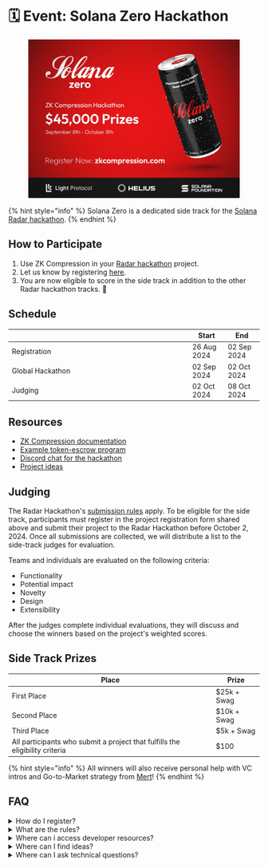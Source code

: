 # 🗓️ Event: Solana Zero Hackathon

<figure><img src="../.gitbook/assets/solanazero-banner Large.jpeg" alt=""><figcaption></figcaption></figure>

{% hint style="info" %}
Solana Zero is a dedicated side track for the [Solana Radar hackathon](https://www.colosseum.org/radar).
{% endhint %}

## How to Participate

1. Use ZK Compression in your [Radar hackathon](https://www.colosseum.org/radar) project.
2. Let us know by registering [here](https://forms.gle/cnkm1izkNo3v1UdF8).
3. You are now eligible to score in the side track in addition to the other Radar hackathon tracks. :tada:

## Schedule

<table><thead><tr><th width="348"></th><th>Start</th><th>End</th></tr></thead><tbody><tr><td>Registration</td><td>26 Aug 2024</td><td>02 Sep 2024</td></tr><tr><td>Global Hackathon</td><td>02 Sep 2024</td><td>02 Oct 2024 </td></tr><tr><td>Judging</td><td>02 Oct 2024</td><td>08 Oct 2024</td></tr></tbody></table>

## Resources

* [ZK Compression documentation](https://www.zkcompression.com/)
* [Example token-escrow program](https://github.com/Lightprotocol/light-protocol/tree/main/examples/token-escrow/programs/token-escrow/src/escrow\_with\_pda)
* [Discord chat for the hackathon](https://discord.com/invite/qCv4Y7uYmh)
* [Project ideas](https://github.com/Lightprotocol/zk-compression-summer-hackathon/blob/main/ideas.md)

## Judging

The Radar Hackathon's [submission rules](https://www.colosseum.org/\_app/immutable/assets/Solana%20Radar%20Hackathon%20Official%20Rules%202024.8c044e21.pdf) apply. To be eligible for the side track, participants must register in the project registration form shared above and submit their project to the Radar Hackathon before October 2, 2024. Once all submissions are collected, we will distribute a list to the side-track judges for evaluation.

Teams and individuals are evaluated on the following criteria:

* Functionality
* Potential impact
* Novelty
* Design
* Extensibility

After the judges complete individual evaluations, they will discuss and choose the winners based on the project's weighted scores.

## Side Track Prizes

| Place                                                                        | Prize       |
| ---------------------------------------------------------------------------- | ----------- |
| First Place                                                                  | $25k + Swag |
| Second Place                                                                 | $10k + Swag |
| Third Place                                                                  | $5k + Swag  |
| All participants who submit a project that fulfills the eligibility criteria | $100        |

{% hint style="info" %}
All winners will also receive personal help with VC intros and Go-to-Market strategy from [Mert](https://x.com/0xMert\_)!
{% endhint %}

## FAQ

<details>

<summary>How do I register?</summary>

1. Register for the Radar hackathon [**here**](https://arena.colosseum.org/signup)**.**
2. Let us know your hackathon (COLOSSEUM) username [**here**](https://docs.google.com/forms/d/e/1FAIpQLSd774tBYWagIQ1OQSMZtqzPdDCSMiTEtOBrqbNvlo7mVVkWfg/viewform) before Oct 2.

</details>

<details>

<summary>What are the rules?</summary>

The [Solana Foundation Rules](https://www.colosseum.org/\_app/immutable/assets/Solana%20Radar%20Hackathon%20Official%20Rules%202024.8c044e21.pdf) apply.&#x20;

Additionally, to be eligible to score in Solana Zero, your project must:

* Use compressed tokens or compressed accounts in some capacity.
* Be registered in the side track [registration form](https://docs.google.com/forms/d/e/1FAIpQLSd774tBYWagIQ1OQSMZtqzPdDCSMiTEtOBrqbNvlo7mVVkWfg/viewform?usp=sf\_link) before October 2, 2024.
* Each participant can have a maximum of 1 project submission count towards scoring in the Solana Zero side track.
* Please note that the $100 participation bounty is awarded at our sole discretion, particularly as a measure to prevent Sybil attacks.

</details>

<details>

<summary>Where can i access developer resources?</summary>

* [ZK Compression documentation](../)
* [Light Protocol Monorepo](https://github.com/lightprotocol/light-protocol)
* [Example programs](https://github.com/Lightprotocol/light-protocol/tree/main/examples)
* Example clients ([web](https://github.com/Lightprotocol/example-web-client), [node](https://github.com/Lightprotocol/example-nodejs-client))
* Introductory [Blog](https://www.helius.dev/blog/solana-builders-zk-compression) posts

</details>

<details>

<summary>Where can I find ideas?</summary>

We encourage you to build things that you're excited about building.&#x20;

For inspiration, we have compiled a list of interesting ideas [here](https://github.com/Lightprotocol/zk-compression-summer-hackathon/tree/main?tab=readme-ov-file).

</details>

<details>

<summary>Where can I ask technical questions?</summary>

1. Check out the [Light](https://discord.gg/CYvjBgzRFP) and [Helius](https://discord.gg/Uzzf6a7zKr) Developer Discord servers!
2. We also host [office hours](https://calendly.com/swen-sch/30-min-chat?month=2024-09) for teams or individuals participating in the hackathon.

</details>
